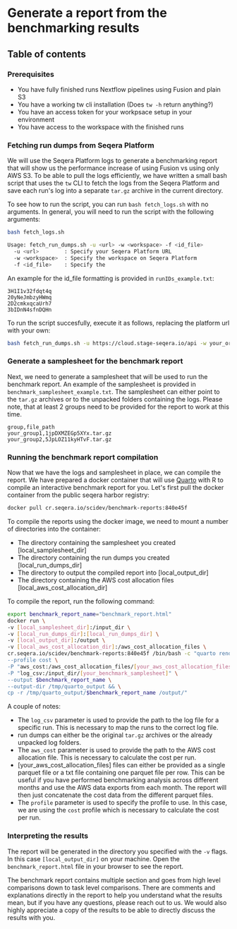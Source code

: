 # Generate a report from the benchmarking results

## Table of contents

### Prerequisites

- You have fully finished runs Nextflow pipelines using Fusion and plain S3 
- You have a working tw cli installation (Does `tw -h` return anything?)
- You have an access token for your workpsace setup in your environment
- You have access to the workspace with the finished runs

### Fetching run dumps from Seqera Platform

We will use the Seqera Platform logs to generate a benchmarking report that will show us the performance increase of using Fusion vs using only AWS S3. To be able to pull the logs efficiently, we have written a small bash script that uses the `tw` CLI to fetch the logs from the Seqera Platform and save each run's log into a separate `tar.gz` archive in the current directory. 

To see how to run the script, you can run `bash fetch_logs.sh` with no arguments. In general, you will need to run the script with the following arguments:

```bash
bash fetch_logs.sh

Usage: fetch_run_dumps.sh -u <url> -w <workspace> -f <id_file>
  -u <url>        : Specify your Seqera Platform URL
  -w <workspace>  : Specify the workspace on Seqera Platform
  -f <id_file>    : Specify the 
```

An example for the id_file formatting is provided in `runIDs_example.txt`:

```
3H1I1v32fdqt4q
20yNeJmbzyHWmq
2D2cmkxqcaUrh7
3bIDnN4sfnDQHn
```

To run the script succesfully, execute it as follows, replacing the platform url with your own:

```bash
bash fetch_run_dumps.sh -u https://cloud.stage-seqera.io/api -w your_organization/your_workspace -f your_runIDs.txt
```

### Generate a samplesheet for the benchmark report

Next, we need to generate a samplesheet that will be used to run the benchmark report. An example of the samplesheet is provided in `benchmark_samplesheet_example.txt`. The samplesheet can either point to the `tar.gz` archives or to the unpacked folders containing the logs. Please note, that at least 2 groups need to be provided for the report to work at this time.

```
group,file_path
your_group1,1jpDXMZEGp5XYx.tar.gz
your_group2,5JpLOZ11kyHTvF.tar.gz
```

### Running the benchmark report compilation

Now that we have the logs and samplesheet in place, we can compile the report. We have prepared a docker container that will use [Quarto](https://quarto.org/) with R to compile an interactive benchmark report for you. Let's first pull the docker container from the public seqera harbor registry:

```bash
docker pull cr.seqera.io/scidev/benchmark-reports:840e45f
```

To compile the reports using the docker image, we need to mount a number of directories into the container:
- The directory containing the samplesheet you created [local_samplesheet_dir]
- The directory containing the run dumps you created [local_run_dumps_dir]
- The directory to output the compiled report into [local_output_dir]
- The directory containing the AWS cost allocation files [local_aws_cost_allocation_dir]

To compile the report, run the following command:

```bash
export benchmark_report_name="benchmark_report.html"
docker run \
-v [local_samplesheet_dir]:/input_dir \
-v [local_run_dumps_dir]:[local_run_dumps_dir] \
-v [local_output_dir]:/output \
-v [local_aws_cost_allocation_dir]:/aws_cost_allocation_files \
cr.seqera.io/scidev/benchmark-reports:840e45f /bin/bash -c "quarto render e2e_benchmark_report.qmd \
--profile cost \
-P "aws_cost:/aws_cost_allocation_files/[your_aws_cost_allocation_files]" \
-P "log_csv:/input_dir/[your_benchmark_samplesheet]" \
--output $benchmark_report_name \
--output-dir /tmp/quarto_output && \
cp -r /tmp/quarto_output/$benchmark_report_name /output/"
```

A couple of notes:
- The `log_csv` parameter is used to provide the path to the log file for a specific run. This is necessary to map the runs to the correct log file.
- run dumps can either be the original `tar.gz` archives or the already unpacked log folders. 
- The `aws_cost` parameter is used to provide the path to the AWS cost allocation file. This is necessary to calculate the cost per run.
- [your_aws_cost_allocation_files] files can either be provided as a single parquet file or a txt file containing one parquet file per row. This can be useful if you have performed benchmarking analysis across different months and use the AWS data exports from each month. The report will then just concatenate the cost data from the different parquet files.
- The `profile` parameter is used to specify the profile to use. In this case, we are using the `cost` profile which is necessary to calculate the cost per run.

### Interpreting the results

The report will be generated in the directory you specified with the `-v` flags. In this case `[local_output_dir]` on your machine. Open the `benchmark_report.html` file in your browser to see the report.

The benchmark report contains multiple section and goes from high level comparisons down to task level comparisons. There are comments and explanations directly in the report to help you understand what the results mean, but if you have any questions, please reach out to us. We would also highly appreciate a copy of the results to be able to directly discuss the results with you.